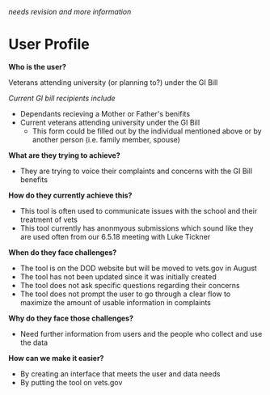 *needs revision and more information* 

# User Profile 

**Who is the user?**

Veterans attending university (or planning to?) under the GI Bill 

*Current GI bill recipients include* 
+ Dependants recieving a Mother or Father's benifits 
+ Current veterans attending university under the GI Bill 
  + This form could be filled out by the individual mentioned above or by another person (i.e. family member, spouse) 

**What are they trying to achieve?**

+ They are trying to voice their complaints and concerns with the GI Bill benefits 

**How do they currently achieve this?**

+ This tool is often used to communicate issues with the school and their treatment of vets
+ This tool currently has anonmyous submissions which sound like they are used often from our 6.5.18 meeting with Luke Tickner

**When do they face challenges?**

+ The tool is on the DOD website but will be moved to vets.gov in August  
+ The tool has not been updated since it was initially created 
+ The tool does not ask specific questions regarding their concerns  
+ The tool does not prompt the user to go through a clear flow to maximize the amount of usable information in complaints  

**Why do they face those challenges?**

+ Need further information from users and the people who collect and use the data 

**How can we make it easier?**

+ By creating an interface that meets the user and data needs 
+ By putting the tool on vets.gov 
